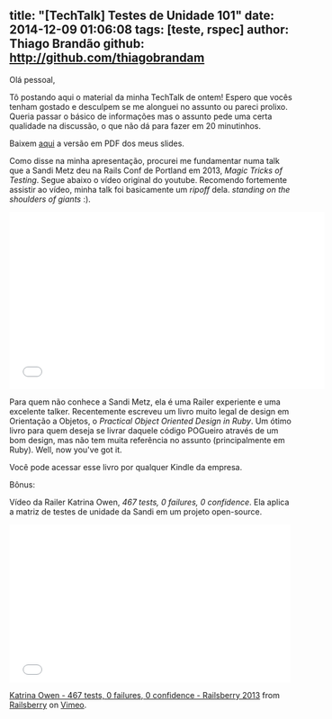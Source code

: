 title: "[TechTalk] Testes de Unidade 101"
date: 2014-12-09 01:06:08
tags: [teste, rspec]
author: Thiago Brandão
github: http://github.com/thiagobrandam
---

Olá pessoal,

Tô postando aqui o material da minha TechTalk de ontem!
Espero que vocês tenham gostado e desculpem se me alonguei
no assunto ou pareci prolixo. Queria passar o básico de informações mas o assunto pede uma certa qualidade na discussão, o que não dá para fazer em 20 minutinhos.

Baixem [aqui](https://redealumnidevs.s3.amazonaws.com/unit-test-with-rspec.pdf) a versão em PDF dos meus slides.

Como disse na minha apresentação, procurei me fundamentar numa
talk que a Sandi Metz deu na Rails Conf de Portland em 2013, _Magic Tricks of Testing_. Segue abaixo o vídeo original do youtube. Recomendo fortemente assistir ao vídeo, minha talk foi basicamente um _ripoff_ dela. _standing on the shoulders of giants_ :).

<iframe width="560" height="315" src="//www.youtube.com/embed/URSWYvyc42M" frameborder="0" allowfullscreen></iframe>

Para quem não conhece a Sandi Metz, ela é uma Railer experiente e uma excelente talker. Recentemente escreveu um livro muito legal de design em Orientação a Objetos, o _Practical Object Oriented Design in Ruby_. Um ótimo livro para quem deseja se livrar daquele código POGueiro através de um bom design, mas não tem muita referência no assunto (principalmente em Ruby). Well, now you've got it.

Você pode acessar esse livro por qualquer Kindle da empresa.

Bônus:

Vídeo da Railer Katrina Owen, _467 tests, 0 failures, 0 confidence_. Ela aplica a matriz de testes de unidade da Sandi em um projeto open-source.

<iframe src="//player.vimeo.com/video/68730418" width="500" height="281" frameborder="0" webkitallowfullscreen mozallowfullscreen allowfullscreen></iframe> <p><a href="http://vimeo.com/68730418">Katrina Owen - 467 tests, 0 failures, 0 confidence - Railsberry 2013</a> from <a href="http://vimeo.com/railsberryconf">Railsberry</a> on <a href="https://vimeo.com">Vimeo</a>.</p>
